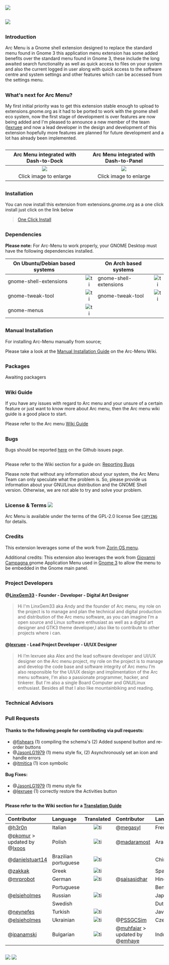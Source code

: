 ![](https://github.com/LinxGem33/Neon/blob/master/artwork/arc-wide-banner-new.png?raw=true)

##
![](https://github.com/LinxGem33/Arc-Menu/blob/master/screenshots/browser.png?raw=true)
##

### Introduction

Arc Menu is a Gnome shell extension designed to replace the standard menu found in Gnome 3 this application menu extension has  some added benefits over the standard menu found in Gnome 3, these include the long awaited search functionality as well as quick access to files on your system and also the current logged in user along with quick access to the software centre and system settings and other features which can be accessed from the settings menu.

##
### What's next for Arc Menu?

My first initial priority was to get this extension stable enough to upload to extensions.gnome.org as it had to be ported to work with the gnome shell eco system, now the first stage of development is over features are now being added and I'm pleased to announce a new member of the team ([lexruee](https://github.com/lexruee) and now a lead developer in the design and development of this extension hopefully more features are planned for future development and a lot has already been implemented.

##
|Arc Menu integrated with Dash-to-Dock|Arc Menu integrated with Dash-to-Panel|
|:-----:|:-----:|
|![](https://github.com/LinxGem33/Arc-Menu/blob/master/screenshots/apm3.png?raw=true)|![](https://github.com/LinxGem33/Arc-Menu/blob/master/screenshots/apm5.png?raw=true)|
|Click image to enlarge|Click image to enlarge|

##

### Installation

You can now install this extension from extensions.gnome.org as a one click install just click on the link below
> [One Click Install](https://extensions.gnome.org/extension/1228/arc-menu/)

##
### Dependencies

__Please note:__ For Arc-Menu to work properly, your GNOME Desktop must have the
following dependencies installed.

|On Ubuntu/Debian based systems||On Arch based systems||
|-----|:-----:|-----|:-----:|
|gnome-shell-extensions|![ti](https://user-images.githubusercontent.com/19158615/27998683-9dd48cd0-650a-11e7-87c3-0ac3256ae574.png)|gnome-shell-extensions|![ti](https://user-images.githubusercontent.com/19158615/27998683-9dd48cd0-650a-11e7-87c3-0ac3256ae574.png)
|gnome-tweak-tool|![ti](https://user-images.githubusercontent.com/19158615/27998683-9dd48cd0-650a-11e7-87c3-0ac3256ae574.png)|gnome-tweak-tool|![ti](https://user-images.githubusercontent.com/19158615/27998683-9dd48cd0-650a-11e7-87c3-0ac3256ae574.png)
|gnome-menus|![ti](https://user-images.githubusercontent.com/19158615/27998683-9dd48cd0-650a-11e7-87c3-0ac3256ae574.png)

##
### Manual Installation
For installing Arc-Menu manually from source;

Please take a look at the [Manual Installation Guide](https://github.com/LinxGem33/Arc-Menu/wiki/Installing-from-extensions.gnome.org#manual-installuninstall-using-make) 
on the Arc-Menu Wiki.

##
### Packages
Awaiting packagers

##
### Wiki Guide

If you have any issues with regard to Arc menu and your unsure of a certain feature or just want to know more about Arc menu, then the Arc menu wiki guide is a good place to start.

Please refer to the Arc menu [Wiki Guide](https://github.com/LinxGem33/Arc-Menu/wiki) 

##
### Bugs

Bugs should be reported [here](https://github.com/LinxGem33/Arc-Menu/issues) on the Github issues page.

##

Please refer to the Wiki section for a guide on: [Reporting Bugs](https://github.com/LinxGem33/Arc-Menu/wiki/Reporting-Bug's)

Please note that without any information about your system, the Arc Menu Team can only speculate what the problem is.
So, please provide us information about your GNU/Linux distribution and the GNOME Shell version. Otherwise, we are not able to try and solve your problem.

##
### License & Terms ![](https://github.com/LinxGem33/IP-Finder/blob/master/screens/Copyleft-16.png?raw=true)

Arc Menu is available under the terms of the GPL-2.0 license See [`COPYING`](https://github.com/LinxGem33/Arc-Menu/blob/master/COPYING) for details.
##

### Credits

This extension leverages some of the work from [Zorin OS menu](https://zorinos.com/).

Additional credits: This extension also leverages the work from [Giovanni Campagna ](https://git.gnome.org//browse/gnome-shell-extensions) gnome Application Menu used in [Gnome 3](https://www.gnome.org/) to allow the menu to be embedded in the Gnome main panel.
##

### Project Developers

#### @[LinxGem33](https://github.com/LinxGem33) - **Founder** - **Developer** - Digital Art Designer
> Hi I'm LinxGem33 aka Andy and the founder of Arc menu, my role on the project is to manage and plan the technical and digital production and distribution of the Arc menu software, as you can imagine I’m a open source and Linux software enthusiast as well as a digital art designer and GTK3 theme developer,I also like to contribute to other projects where i can.  

#### @[lexruee](https://github.com/lexruee) - **Lead Project Developer** - UI/UX Designer
> Hi I’m lexruee aka Alex and the lead software developer and UI/UX designer on the Arc menu project, my role on the project is to manage and develop the code base and software integrity of Arc menu I’m also responsible for the UI/UX design and implimentation of the Arc menu software, I'm also a passionate programmer, hacker, and tinkerer. But I'm also a single Board Computer and GNU/Linux enthusiast. Besides all that I also like mountainbiking and reading. 

##
### Technical Advisors


##

### Pull Requests

#### Thanks to the following people for contributing via pull requests:

- @[fishears](https://github.com/fishears/Arc-Menu) (1) compiling the schema's (2) Added suspend button and re-order buttons
- @[JasonLG1979](https://github.com/JasonLG1979)  (1) menu style fix, (2) Asynchronously set an icon and handle errors
- @[itmitica](https://github.com/itmitica) (1) icon symbolic

#### Bug Fixes:

- @[JasonLG1979](https://github.com/JasonLG1979) (1) menu style fix
- @[lexruee](https://github.com/lexruee/Arc-Menu) (1) correctly restore the Activities button
##
#### Please refer to the Wiki section for a [Translation Guide](https://github.com/LinxGem33/Arc-Menu/wiki/Translation-Guide)

|Contributor|Language|Translated|Contributor|Language|Translated|
|:-----|:-----|:-----:|:-----|:-----|:-----:|
|@[h3r0n](https://github.com/h3r0n)|Italian|![ti](https://user-images.githubusercontent.com/19158615/27998683-9dd48cd0-650a-11e7-87c3-0ac3256ae574.png)|@[megasyl](https://github.com/megasyl)|French|![ti](https://user-images.githubusercontent.com/19158615/27998683-9dd48cd0-650a-11e7-87c3-0ac3256ae574.png)
|@[pkomur](https://github.com/pkomur) > updated by @[Ixoos](https://github.com/Ixoos)|Polish|![ti](https://user-images.githubusercontent.com/19158615/27998683-9dd48cd0-650a-11e7-87c3-0ac3256ae574.png)|@[madaramost](https://github.com/madaramost)|Arabic|![ti](https://user-images.githubusercontent.com/19158615/27998683-9dd48cd0-650a-11e7-87c3-0ac3256ae574.png)
|@[danielstuart14](https://github.com/danielstuart14)|Brazilian portuguese|![ti](https://user-images.githubusercontent.com/19158615/27998683-9dd48cd0-650a-11e7-87c3-0ac3256ae574.png)||Chinese|
|@[zakkak](https://github.com/zakkak)|Greek|![ti](https://user-images.githubusercontent.com/19158615/27998683-9dd48cd0-650a-11e7-87c3-0ac3256ae574.png)||Spanish|
|@[mrprobot](https://github.com/mrprobot)|German|![ti](https://user-images.githubusercontent.com/19158615/27998683-9dd48cd0-650a-11e7-87c3-0ac3256ae574.png)|@[saisasidhar](https://github.com/saisasidhar)|Hindi|![ti](https://user-images.githubusercontent.com/19158615/27998683-9dd48cd0-650a-11e7-87c3-0ac3256ae574.png)
||Portuguese|||Bengali||
|@[elsieholmes](https://github.com/elsieholmes)|Russian|![ti](https://user-images.githubusercontent.com/19158615/27998683-9dd48cd0-650a-11e7-87c3-0ac3256ae574.png)||Japanese||
||Swedish|||Dutch||
|@[neynefes](https://github.com/neynefes)|Turkish|![ti](https://user-images.githubusercontent.com/19158615/27998683-9dd48cd0-650a-11e7-87c3-0ac3256ae574.png)||Javanese||
|@[elsieholmes](https://github.com/elsieholmes)|Ukrainian|![ti](https://user-images.githubusercontent.com/19158615/27998683-9dd48cd0-650a-11e7-87c3-0ac3256ae574.png)|@[PSSGCSim](https://github.com/PSSGCSim)|Czech|![ti](https://user-images.githubusercontent.com/19158615/27998683-9dd48cd0-650a-11e7-87c3-0ac3256ae574.png)
|@[ipanamski](https://github.com/ipanamski)|Bulgarian|![ti](https://user-images.githubusercontent.com/19158615/27998683-9dd48cd0-650a-11e7-87c3-0ac3256ae574.png)|@[muhfajar](https://github.com/muhfajar) > updated by @[emhaye](https://github.com/emhaye)|Indonesian|![ti](https://user-images.githubusercontent.com/19158615/27998683-9dd48cd0-650a-11e7-87c3-0ac3256ae574.png)|

##
 ![](https://img.shields.io/badge/Language-JavaScript-yellow.svg) ![](https://img.shields.io/badge/Licence-GPL--2.0-blue.svg)
